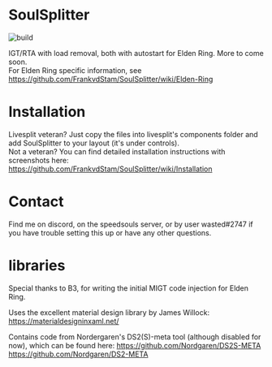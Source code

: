 # SoulSplitter

![build](https://github.com/FrankvdStam/SoulSplitter/actions/workflows/build.yml/badge.svg)

IGT/RTA with load removal, both with autostart for Elden Ring. More to come soon.   
For Elden Ring specific information, see https://github.com/FrankvdStam/SoulSplitter/wiki/Elden-Ring


# Installation
Livesplit veteran? Just copy the files into livesplit's components folder and add SoulSplitter to your layout (it's under controls).  
Not a veteran? You can find detailed installation instructions with screenshots here: https://github.com/FrankvdStam/SoulSplitter/wiki/Installation

# Contact
Find me on discord, on the speedsouls server, or by user wasted#2747 if you have trouble setting this up or have any other questions.

# libraries

Special thanks to B3, for writing the initial MIGT code injection for Elden Ring.

Uses the excellent material design library by James Willock: https://materialdesigninxaml.net/

Contains code from Nordergaren's DS2(S)-meta tool (although disabled for now), which can be found here:
https://github.com/Nordgaren/DS2S-META
https://github.com/Nordgaren/DS2-META
